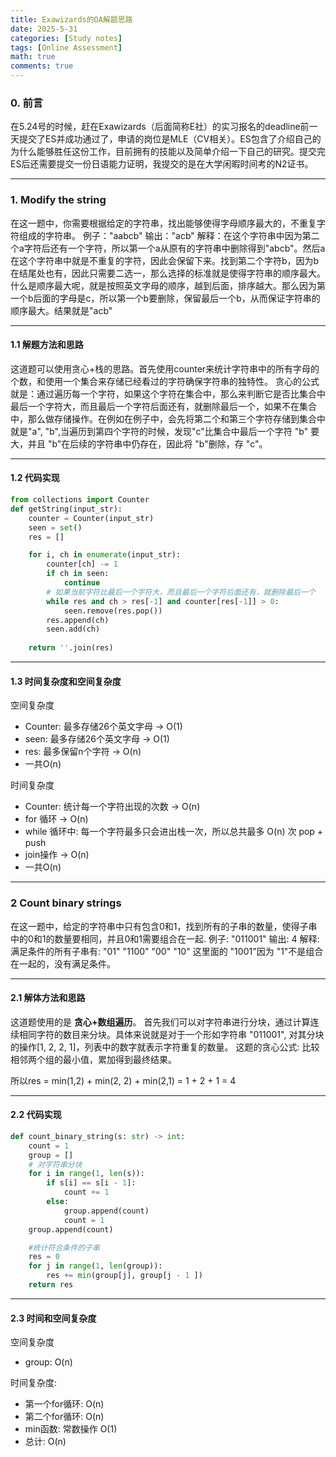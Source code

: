 ```yaml
---
title: Exawizards的OA解题思路
date: 2025-5-31 
categories: [Study notes]
tags: [Online Assessment]
math: true
comments: true
---
```


### 0. 前言
在5.24号的时候，赶在Exawizards（后面简称E社）的实习报名的deadline前一天提交了ES并成功通过了，申请的岗位是MLE（CV相关）。ES包含了介绍自己的为什么能够胜任这份工作，目前拥有的技能以及简单介绍一下自己的研究。提交完ES后还需要提交一份日语能力证明，我提交的是在大学闲暇时间考的N2证书。

---

### 1. Modify the string
在这一题中，你需要根据给定的字符串，找出能够使得字母顺序最大的，不重复字符组成的字符串。
例子："aabcb"
输出："acb"
解释：在这个字符串中因为第二个a字符后还有一个字符，所以第一个a从原有的字符串中删除得到"abcb"。然后a在这个字符串中就是不重复的字符，因此会保留下来。找到第二个字符b，因为b在结尾处也有，因此只需要二选一，那么选择的标准就是使得字符串的顺序最大。什么是顺序最大呢，就是按照英文字母的顺序，越到后面，排序越大。那么因为第一个b后面的字母是c，所以第一个b要删除，保留最后一个b，从而保证字符串的顺序最大。结果就是"acb"

---

#### 1.1 解题方法和思路
这道题可以使用贪心+栈的思路。首先使用counter来统计字符串中的所有字母的个数，和使用一个集合来存储已经看过的字符确保字符串的独特性。
贪心的公式就是：通过遍历每一个字符，如果这个字符在集合中，那么来判断它是否比集合中最后一个字符大，而且最后一个字符后面还有，就删除最后一个，如果不在集合中，那么做存储操作。在例如在例子中，会先将第二个和第三个字符存储到集合中就是"a", "b",当遍历到第四个字符的时候，发现"c"比集合中最后一个字符 "b" 要大，并且 "b"在后续的字符串中仍存在，因此将 "b"删除，存 "c"。

---

#### 1.2 代码实现

```python
from collections import Counter
def getString(input_str):
    counter = Counter(input_str)
    seen = set()
    res = []

    for i, ch in enumerate(input_str):
        counter[ch] -= 1
        if ch in seen:
            continue
        # 如果当前字符比最后一个字符大，而且最后一个字符后面还有，就删除最后一个
        while res and ch > res[-1] and counter[res[-1]] > 0:
            seen.remove(res.pop())
        res.append(ch)
        seen.add(ch)
    
    return ''.join(res)

```
---
#### 1.3 时间复杂度和空间复杂度
空间复杂度
- Counter: 最多存储26个英文字母 -> O(1)
- seen: 最多存储26个英文字母 -> O(1)
- res: 最多保留n个字符 -> O(n)
- 一共O(n)

时间复杂度
- Counter: 统计每一个字符出现的次数 -> O(n)
- for 循环 -> O(n)
- while 循环中: 每一个字符最多只会进出栈一次，所以总共最多 O(n) 次 pop + push
- join操作 -> O(n)
- 一共O(n)
---

### 2 Count binary strings
在这一题中，给定的字符串中只有包含0和1，找到所有的子串的数量，使得子串中的0和1的数量要相同，并且0和1需要组合在一起.
例子: "011001"
输出: 4
解释: 满足条件的所有子串有: "01" "1100" "00" "10"
这里面的 "1001"因为 "1"不是组合在一起的，没有满足条件。

---

#### 2.1 解体方法和思路
这道题使用的是 **贪心+数组遍历**。
首先我们可以对字符串进行分块，通过计算连续相同字符的数目来分块。具体来说就是对于一个形如字符串 "011001", 对其分块的操作[1, 2, 2, 1]，列表中的数字就表示字符重复的数量。
这题的贪心公式: 比较相邻两个组的最小值，累加得到最终结果。

所以res = min(1,2) + min(2, 2) + min(2,1) = 1 + 2 + 1 = 4

---

#### 2.2 代码实现

```python
def count_binary_string(s: str) -> int:
    count = 1
    group = []
    # 对字符串分块
    for i in range(1, len(s)):
        if s[i] == s[i - 1]:
            count += 1
        else:
            group.append(count)
            count = 1
    group.append(count)

    #统计符合条件的子串
    res = 0
    for j in range(1, len(group)):
        res += min(group[j], group[j - 1 ]) 
    return res

```
---
#### 2.3 时间和空间复杂度
空间复杂度
- group: O(n)

时间复杂度:
- 第一个for循环: O(n)
- 第二个for循环: O(n)
- min函数: 常数操作 O(1)
- 总计: O(n)
